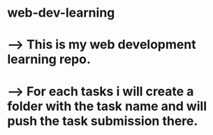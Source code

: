 # web-dev-learning

# --> This is my web development learning repo.
# --> For each tasks i will create a folder with the task name and will push the task submission there.

